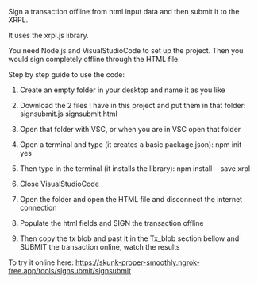 Sign a transaction offline from html input data and then submit it to the XRPL. 

It uses the xrpl.js library.

You need Node.js and VisualStudioCode to set up the project. Then you would sign completely offline through the HTML file.

Step by step guide to use the code:

1) Create an empty folder in your desktop and name it as you like

2) Download the 2 files I have in this project and put them in that folder:
   signsubmit.js
   signsubmit.html

3) Open that folder with VSC, or when you are in VSC open that folder

4) Open a terminal and type (it creates a basic package.json): npm init --yes

5) Then type in the terminal (it installs the library): npm install --save xrpl

6) Close VisualStudioCode
  
7) Open the folder and open the HTML file and disconnect the internet connection

8) Populate the html fields and SIGN the transaction offline

9) Then copy the tx blob and past it in the Tx_blob section bellow and SUBMIT the transaction online, watch the results

To try it online here: https://skunk-proper-smoothly.ngrok-free.app/tools/signsubmit/signsubmit
